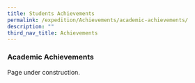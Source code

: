 ```yaml
---
title: Students Achievements
permalink: /expedition/Achievements/academic-achievements/
description: ""
third_nav_title: Achievements
---
```


### Academic Achievements

Page under construction.
